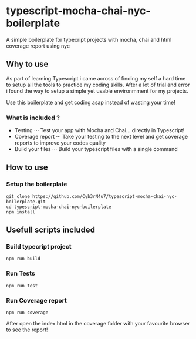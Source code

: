 # typescript-mocha-chai-nyc-boilerplate
A simple boilerplate for typecript projects with mocha, chai and html coverage report using nyc

## Why to use

As part of learning Typescript i came across of finding my self a hard time to setup all the tools to practice my coding skills. After a lot of trial and error i found the way to setup a simple yet usable environmment for my projects.

Use this boilerplate and get coding asap instead of wasting your time!

### What is included ?

* Testing
⋅⋅⋅ Test your app with Mocha and Chai... directly in Typescript!
* Coverage report
⋅⋅⋅ Take your testing to the next level and get coverage reports to improve your codes quality
* Build your files
⋅⋅⋅ Build your typescript files with a single command

## How to use

### Setup the boilerplate
```
git clone https://github.com/Cyb3rN4u7/typescript-mocha-chai-nyc-boilerplate.git
cd typescript-mocha-chai-nyc-boilerplate
npm install
```
## Usefull scripts included

### Build typecript project
```
npm run build
```

### Run Tests
```
npm run test
```

### Run Coverage report
```
npm run coverage
```
After open the index.html in the coverage folder with your favourite browser to see the report!